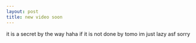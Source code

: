 ```yaml
---
layout: post
title: new video soon
---
```


it is a secret by the way haha
if it is not done by tomo im just lazy asf sorry
